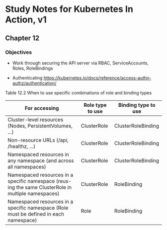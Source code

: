 # Study Notes for Kubernetes In Action, v1
## Chapter 12

### Objectives
- Work through securing the API server via RBAC, ServiceAccounts, Roles, RoleBindings

- Authenticating
https://kubernetes.io/docs/reference/access-authn-authz/authentication/

Table 12.2 When to use specific combinations of role and binding types

| For accessing                                                                                        | Role type to use | Binding type to use |
|------------------------------------------------------------------------------------------------------|------------------|---------------------|
| Cluster-level resources (Nodes, PersistentVolumes, ...)                                              | ClusterRole      | ClusterRoleBinding  |
| Non-resource URLs (/api, /healthz, ...)                                                              | ClusterRole      | ClusterRoleBinding  |
| Namespaced resources in any namespace (and across all namespaces)                                    | ClusterRole      | ClusterRoleBinding  |
| Namespaced resources in a specific namespace (reus- ing the same ClusterRole in multiple namespaces) | ClusterRole      | RoleBinding         |
| Namespaced resources in a specific namespace (Role must be defined in each namespace)                | Role             | RoleBinding         |
